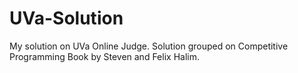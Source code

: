 UVa-Solution
============

My solution on UVa Online Judge. Solution grouped on Competitive Programming Book by Steven and Felix Halim.
